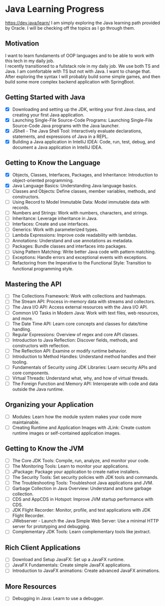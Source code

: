 # Java Learning Progress
https://dev.java/learn/
I am simply exploring the Java learning path provided by Oracle. I will be checking off the topics as I go through them.

## Motivation
I want to learn fundaments of OOP languages and to be able to work with this tech in my daily job.<br>
I recently transitioned to a fullstack role in my daily job. We use both TS and Java. I am comfortable with TS but not with Java. I want to change that. 
After exploring the syntax I will probably build some simple games, and then build some more complex backend application with SpringBoot.

## Getting Started with Java
- [x] Downloading and setting up the JDK, writing your first Java class, and creating your first Java application.
- [x] Launching Single-File Source-Code Programs: Launching Single-File Source-Code Java programs with the Java launcher.
- [x] JShell - The Java Shell Tool: Interactively evaluate declarations, statements, and expressions of Java in a REPL.
- [x] Building a Java application in IntelliJ IDEA: Code, run, test, debug, and document a Java application in IntelliJ IDEA.

## Getting to Know the Language
- [x] Objects, Classes, Interfaces, Packages, and Inheritance: Introduction to object-oriented programming.
- [x] Java Language Basics: Understanding Java language basics.
- [ ] Classes and Objects: Define classes, member variables, methods, and constructors.
- [ ] Using Record to Model Immutable Data: Model immutable data with records.
- [ ] Numbers and Strings: Work with numbers, characters, and strings.
- [ ] Inheritance: Leverage inheritance in Java.
- [ ] Interfaces: Create and use interfaces.
- [ ] Generics: Work with parameterized types.
- [ ] Lambda Expressions: Improve code readability with lambdas.
- [ ] Annotations: Understand and use annotations as metadata.
- [ ] Packages: Bundle classes and interfaces into packages.
- [ ] Using Pattern Matching: Write better Java code with pattern matching.
- [ ] Exceptions: Handle errors and exceptional events with exceptions.
- [ ] Refactoring from the Imperative to the Functional Style: Transition to functional programming style.

## Mastering the API
- [ ] The Collections Framework: Work with collections and hashmaps.
- [ ] The Stream API: Process in-memory data with streams and collectors.
- [ ] The Java I/O API: Access external resources with the Java I/O API.
- [ ] Common I/O Tasks in Modern Java: Work with text files, web resources, and more.
- [ ] The Date Time API: Learn core concepts and classes for date/time handling.
- [ ] Regular Expressions: Overview of regex and core API classes.
- [ ] Introduction to Java Reflection: Discover fields, methods, and constructors with reflection.
- [ ] The Reflection API: Examine or modify runtime behavior.
- [ ] Introduction to Method Handles: Understand method handles and their tooling.
- [ ] Fundamentals of Security using JDK Libraries: Learn security APIs and core components.
- [ ] Virtual Threads: Understand what, why, and how of virtual threads.
- [ ] The Foreign Function and Memory API: Interoperate with code and data outside the Java runtime.

## Organizing your Application
- [ ] Modules: Learn how the module system makes your code more maintainable.
- [ ] Creating Runtime and Application Images with JLink: Create custom runtime images or self-contained application images.

## Getting to Know the JVM
- [ ] The Core JDK Tools: Compile, run, analyze, and monitor your code.
- [ ] The Monitoring Tools: Learn to monitor your applications.
- [ ] JPackage: Package your application to create native installers.
- [ ] The Security Tools: Set security policies with JDK tools and commands.
- [ ] The Troubleshooting Tools: Troubleshoot Java applications and JVM.
- [ ] Garbage Collection in Java Overview: Understand and tune garbage collection.
- [ ] CDS and AppCDS in Hotspot: Improve JVM startup performance with CDS.
- [ ] JDK Flight Recorder: Monitor, profile, and test applications with JDK Flight Recorder.
- [ ] JWebserver - Launch the Java Simple Web Server: Use a minimal HTTP server for prototyping and debugging.
- [ ] Complementary JDK Tools: Learn complementary tools like jextract.

## Rich Client Applications
- [ ] Download and Setup JavaFX: Set up a JavaFX runtime.
- [ ] JavaFX Fundamentals: Create simple JavaFX applications.
- [ ] Introduction to JavaFX animations: Create advanced JavaFX animations.

## More Resources
- [ ] Debugging in Java: Learn to use a debugger.
